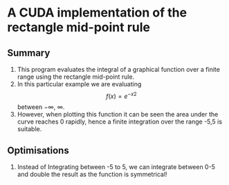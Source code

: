 # A CUDA implementation of the rectangle mid-point rule

## Summary
1. This program evaluates the integral of a graphical function over a finite range using the rectangle mid-point rule.
2. In this particular example we are evaluating $$ f(x) = {e^{-x}}^{2} $$ between −∞, ∞.
3. However, when plotting this function it can be seen the area under the curve reaches 0 rapidly, hence a finite integration over the range -5,5 is suitable.


## Optimisations
1. Instead of Integrating between -5 to 5, we can integrate between 0-5 and double the result as the function is symmetrical!
   
